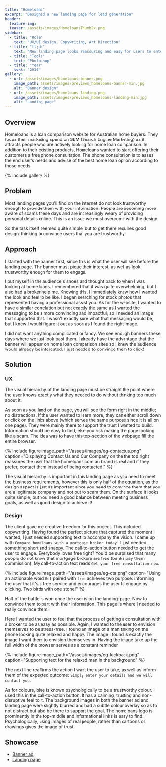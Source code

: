 ```yaml
---
title: "Homeloans"
excerpt: "Designed a new landing page for lead generation"
header:
  feature-img:
  teaser: /assets/images/HomeloansThumb2x.png
sidebar:
  - title: "Role"
    text: "UX/UI design, Copywriting, Art Direction"
  - title: "tl;dr"
    text: "New landing page looks reassuring and easy for users to enter their details in. Utilising emotive and action words to convey that messaging across, backed by the use of relatable imagery in the background."
  - title: "Tools"
    text: "Photoshop"
  - title: "Year"
    text: "2016"
gallery:
  - url: /assets/images/homeloans-banner.png
    image_path: assets/images/previews_homeloans-banner-min.jpg
    alt: "Banner design"
  - url: /assets/images/homeloans-landing.png
    image_path: assets/images/previews_homeloans-landing-min.jpg
    alt: "Landing page"
---
```


## Overview
Homeloans is a loan comparison website for Australian home buyers. They focus their marketing spend on SEM (Search Engine Marketing)
as it attracts people who are actively looking for home loan comparison. In addition to their existing products, Homeloans wanted to start offering their customers a free phone consultation. The phone consultation is to asses the end user’s needs and advise of the best home loan option according to those needs.

{% include gallery %}

## Problem
Most landing pages you'll find on the internet do not look trustworthy enough to provide them with your information. People are becoming more aware of scams these days and are increasingly weary of providing personal details online. This is an issue we must overcome with the design.

So the task itself seemed quite simple, but to get there requires good design-thinking to convince users that you are trustworthy!

## Approach
I started with the banner first, since this is what the user will see before the landing page. The banner must pique their interest, as well as look trustworthy enough for them to engage.

I put myself in the audience's shoes and thought back to when I was looking at home loans. I remembered that it was quite overwhelming, but I also had a broker help me. Knowing this, I immediately knew how I wanted the look and feel to be like. I began searching for stock photos that represented having a professional assist you. As for the website, I wanted to have a similar correlation but not exactly the same as I wanted the messaging to be a more convincing and impactful, so I needed an image that supported that. I wasn't exactly sure what that messaging would be, but I knew I would figure it out as soon as I found the right image.

I did not want anything complicated or fancy. We see enough banners these days where we just look past them. I already have the advantage that the banner will appear on home loan comparison sites so I knew the audience would already be interested. I just needed to convince them to click!

## Solution
### UX
The visual hierarchy of the landing page must be straight the point where the user knows exactly what they needed to do without thinking too much about it.

As soon as you land on the page, you will see the form right in the middle; no distractions. If the user wanted to learn more, they can either scroll down or click on the links above (which serves the same purpose since it is all on one page). They were mainly there to support the trust I wanted to build. Information should be easy to find, else you risk making the page looking like a scam. The idea was to have this top-section of the webpage fill the entire browser.

{% include figure image_path="/assets/images/eg-contactus.png" caption="Displaying Contact Us and Our Company on the the top right reassures the user that the homeloans.com.au brand is real and if they prefer, contact them instead of being contacted." %}

The visual hierarchy is important in this landing page as you need to meet the business requirements, however this is only half of the equation, as the design aspect is just as important since you need to convince them that you are a legitimate company and not out to scam them. On the surface it looks quite simple, but you need a good balance between meeting business goals, as well as good design to achieve it!

### Design
The client gave me creative freedom for this project. This included copywriting. Having found the perfect picture that captured the moment I wanted, I just needed supporting text to accompany the vision. I came up with `Compare homeloans with a mortgage broker today!` I just needed something short and snappy. The call-to-action button needed to get the user to engage. Everybody loves free right? You'd be surprised that many people do not know that mortgage brokers are free (banks pay them commission). My call-to-action text reads `Get your free consultation now`.

{% include figure image_path="/assets/images/eg-cta.png" caption="Using an actionable word `Get` paired with `free` achieves two purpose: informing the user that it's a free service and encourages the user to engage by clicking. Two birds with one stone!" %}

Half of the battle is won once the user is on the landing-page. Now to convince them to part with their information. This page is where I needed to really convince them!

Here I wanted the user to feel that the process of getting a consultation with a broker to be as easy as possible. Again, I wanted to the user to envision themselves to be stress-free. I found an image of a man talking on the phone looking quite relaxed and happy. The image I found is exactly the image I want them to envision themselves in. Having the image take up the full width of the browser serves as a constant reminder

{% include figure image_path="/assets/images/eg-kickback.png" caption="Supporting text for the relaxed man in the background" %}

The next line reaffirms the action I want the user to take, as well as inform them of the expected outcome: `Simply enter your details and we will contact you`.

As for colours, blue is known psychologically to be a trustworthy colour. I used this in the call-to-action button. It has a calming, trusting and non-disruptive feel to it. The background images in both the banner ad and landing page were slightly blurred and had a subtle colour overlay so as to not distract but also be there to support the goal. The homeloans logo is prominently in the top-middle and informational links is easy to find. Psychologically, using images of real people, rather than cartoons or drawings gives the image of trust.

## Showcase
<ul>
  <li><a href="http://bit.ly/2kmwlFD" target="_blank">Banner ad</a></li>
  <li><a href="http://bit.ly/2kyPrs5" target="_blank">Landing page</a></li>
</ul>
